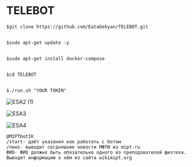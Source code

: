 # TELEBOT
```
$git clone https://github.com/Eatabekyan/TELEBOT.git


$sudo apt-get update -y


$sudo apt-get install docker-compose


$cd TELEBOT


$./run.sh "YOUR TOKEN"
```

![ESA2 (1)](https://user-images.githubusercontent.com/99883201/169433326-0ed980ae-00b8-4a11-8fdd-f774e800578a.png)

![ESA3](https://user-images.githubusercontent.com/99883201/169433398-5713f264-c16a-48dc-ac17-5067f97b2c52.png)


![ESA4](https://user-images.githubusercontent.com/99883201/169433421-0697725f-2f2b-4b42-b4e3-3c9e10f3338c.png)

```
@MIPTbotIK
/start- даёт указания как работать с ботом
/news- выводит сегдняшние новости МФТИ из mipt.ru
ФИО- ФИО должно быть обязательно одного из преподователей физтеха. Выводит информацию о нём из сайта wikimipt.org
```
